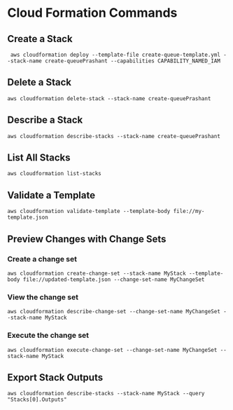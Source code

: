 # Cloud Formation Commands

## Create a Stack

     aws cloudformation deploy --template-file create-queue-template.yml --stack-name create-queuePrashant --capabilities CAPABILITY_NAMED_IAM 

## Delete a Stack

    aws cloudformation delete-stack --stack-name create-queuePrashant

## Describe a Stack

    aws cloudformation describe-stacks --stack-name create-queuePrashant

##  List All Stacks

    aws cloudformation list-stacks

    
## Validate a Template

    aws cloudformation validate-template --template-body file://my-template.json

## Preview Changes with Change Sets

### Create a change set
    
    aws cloudformation create-change-set --stack-name MyStack --template-body file://updated-template.json --change-set-name MyChangeSet

### View the change set
    
    aws cloudformation describe-change-set --change-set-name MyChangeSet --stack-name MyStack

### Execute the change set

    aws cloudformation execute-change-set --change-set-name MyChangeSet --stack-name MyStack

## Export Stack Outputs

    aws cloudformation describe-stacks --stack-name MyStack --query "Stacks[0].Outputs"


    
